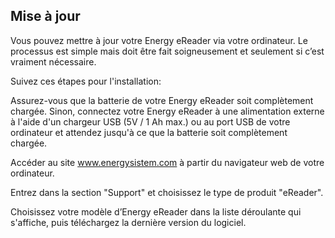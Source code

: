 ## Mise à jour

Vous pouvez mettre à jour votre Energy eReader via votre ordinateur. Le processus est simple mais doit être fait soigneusement et seulement si c’est vraiment nécessaire. 

Suivez ces étapes pour l'installation: 

Assurez-vous que la batterie de votre Energy eReader soit complètement chargée. Sinon, connectez votre Energy eReader à une alimentation externe à l'aide d'un chargeur USB (5V / 1 Ah max.) ou au port USB de votre ordinateur et attendez jusqu'à ce que la batterie soit complètement chargée. 

Accéder au site www.energysistem.com à partir du navigateur web de votre ordinateur. 

Entrez dans la section "Support" et choisissez  le type de produit "eReader".

Choisissez votre modèle d’Energy eReader dans la liste déroulante qui s'affiche, puis téléchargez la dernière version du logiciel. 


